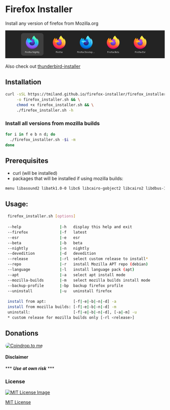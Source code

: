 # Firefox Installer
 Install any version of firefox from Mozilla.org

![firefox versions installed image](https://github.com/tmiland/firefox-installer/blob/main/img/firefox_versions_installed.png?raw=true)

Also check out [thunderbird-installer](https://github.com/tmiland/thunderbird-installer)

## Installation

```bash
curl -sSL https://tmiland.github.io/firefox-installer/firefox_installer.sh \
     -o firefox_installer.sh && \
     chmod +x firefox_installer.sh && \
     ./firefox_installer.sh -h
```

### Install all versions from mozilla builds

```bash
for i in f e b n d; do
  ./firefox_installer.sh -$i -m
done
```

## Prerequisites

 - curl (will be installed)
 - packages that will be installed if using mozilla builds:
```bash
menu libasound2 libatk1.0-0 libc6 libcairo-gobject2 libcairo2 libdbus-1-3 libfontconfig1 libfreetype6 libgcc1 libgdk-pixbuf2.0-0 libgdk-pixbuf-2.0-0 libglib2.0-0 libgtk-3-0 libpango-1.0-0 libpangocairo-1.0-0 libstdc++6 libx11-6 libx11-xcb1 libxcb-shm0 libxcb1 libxcomposite1 libxcursor1 libxdamage1 libxext6 libxfixes3 libxi6 libxrandr2 libxrender1
```

 ## Usage:
 
```bash
 firefox_installer.sh [options]

 --help                 |-h   display this help and exit
 --firefox              |-f   latest
 --esr                  |-e   esr
 --beta                 |-b   beta
 --nightly              |-n   nightly
 --devedition           |-d   devedition
 --release              |-rl  select custom release to install*
 --repo                 |-r   install Mozilla APT repo (debian)
 --language             |-l   install language pack (apt)
 --apt                  |-a   select apt install mode
 --mozilla-builds       |-m   select mozilla builds install mode
 --backup-profile       |-bp  backup firefox profile
 --uninstall            |-u   uninstall firefox

 install from apt:            [-f|-e|-b|-n|-d] -a
 install from mozilla builds: [-f|-e|-b|-n|-d] -m
 uninstall:                   [-f|-e|-b|-n|-d], [-a|-m] -u
 * custom release for mozilla builds only [-rl <release>]
```

## Donations
<a href="https://coindrop.to/tmiland" target="_blank"><img src="https://coindrop.to/embed-button.png" style="border-radius: 10px; height: 57px !important;width: 229px !important;" alt="Coindrop.to me"></img></a>

#### Disclaimer 

*** ***Use at own risk*** ***

### License

[![MIT License Image](https://upload.wikimedia.org/wikipedia/commons/thumb/0/0c/MIT_logo.svg/220px-MIT_logo.svg.png)](https://tmiland.github.io/firefox-installer/blob/main/LICENSE)

[MIT License](https://tmiland.github.io/firefox-installer/blob/main/LICENSE)